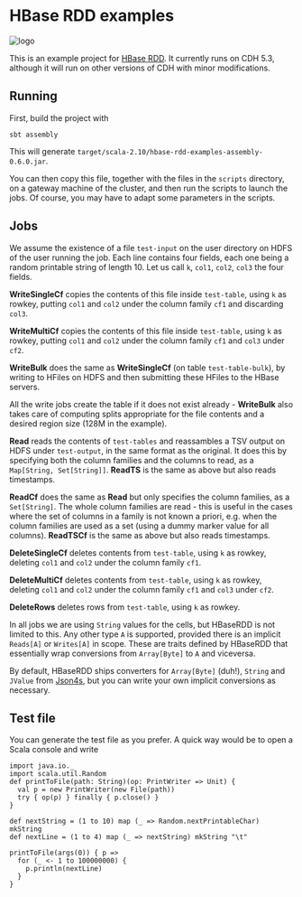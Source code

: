 HBase RDD examples
==================

![logo](https://raw.githubusercontent.com/unicredit/hbase-rdd/master/docs/logo.png)

This is an example project for [HBase RDD](https://github.com/unicredit/hbase-rdd). It currently runs on CDH 5.3, although it will run on other versions of CDH with minor modifications.

Running
-------

First, build the project with

    sbt assembly

This will generate `target/scala-2.10/hbase-rdd-examples-assembly-0.6.0.jar`.

You can then copy this file, together with the files in the `scripts` directory, on a gateway machine of the cluster, and then run the scripts to launch the jobs. Of course, you may have to adapt some parameters in the scripts.

Jobs
----

We assume the existence of a file `test-input` on the user directory on HDFS of the user running the job. Each line contains four fields, each one being a random printable string of length 10. Let us call `k`, `col1`, `col2`, `col3` the four fields.

**WriteSingleCf** copies the contents of this file inside `test-table`, using `k` as rowkey, putting `col1` and `col2` under the column family `cf1` and discarding `col3`.

**WriteMultiCf** copies the contents of this file inside `test-table`, using `k` as rowkey, putting `col1` and `col2` under the column family `cf1` and `col3` under `cf2`.

**WriteBulk** does the same as **WriteSingleCf** (on table `test-table-bulk`), by writing to HFiles on HDFS and then submitting these HFiles to the HBase servers.

All the write jobs create the table if it does not exist already - **WriteBulk** also takes care of computing splits appropriate for the file contents and a desired region size (128M in the example).

**Read** reads the contents of `test-tables` and reassambles a TSV output on HDFS under `test-output`, in the same format as the original. It does this by specifying both the column families and the columns to read, as a `Map[String, Set[String]]`.
**ReadTS** is the same as above but also reads timestamps.

**ReadCf** does the same as **Read** but only specifies the column families, as a `Set[String]`. The whole column families are read - this is useful in the cases where the set of columns in a family is not known a priori, e.g. when the column families are used as a set (using a dummy marker value for all columns).
**ReadTSCf** is the same as above but also reads timestamps.
 
**DeleteSingleCf** deletes contents from `test-table`, using `k` as rowkey, deleting `col1` and `col2` under the column family `cf1`.

**DeleteMultiCf** deletes contents from `test-table`, using `k` as rowkey, deleting `col1` and `col2` under the column family `cf1` and `col3` under `cf2`.

**DeleteRows** deletes rows from `test-table`, using `k` as rowkey.

In all jobs we are using `String` values for the cells, but HBaseRDD is not limited to this. Any other type `A` is supported, provided there is an implicit `Reads[A]` or `Writes[A]` in scope. These are traits defined by HBaseRDD that essentially wrap conversions from `Array[Byte]` to `A` and viceversa.

By default, HBaseRDD ships converters for `Array[Byte]` (duh!), `String` and `JValue` from [Json4s](http://json4s.org/), but you can write your own implicit conversions as necessary.

Test file
---------

You can generate the test file as you prefer. A quick way would be to open a Scala console and write

    import java.io._
    import scala.util.Random
    def printToFile(path: String)(op: PrintWriter => Unit) {
      val p = new PrintWriter(new File(path))
      try { op(p) } finally { p.close() }
    }

    def nextString = (1 to 10) map (_ => Random.nextPrintableChar) mkString
    def nextLine = (1 to 4) map (_ => nextString) mkString "\t"

    printToFile(args(0)) { p =>
      for (_ <- 1 to 100000000) {
        p.println(nextLine)
      }
    }